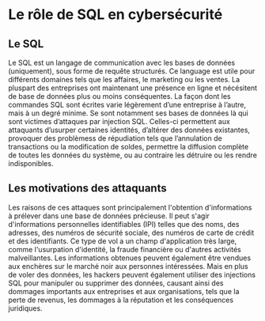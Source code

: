 # Le rôle de SQL en cybersécurité

## Le SQL

Le SQL est un langage de communication avec les bases de données (uniquement), sous forme de requête structurés. Ce language est utile pour différents domaines tels que les affaires, le marketing ou les ventes. La pluspart des entreprises ont maintenant une présence en ligne et nécésitent de base de données plus ou moins conséquentes. La façon dont les commandes SQL sont écrites varie légèrement d’une entreprise à l’autre, mais à un degré minime.
Se sont notamment ses bases de données là qui sont victimes d’attaques par injection SQL. Celles-ci permettent aux attaquants d’usurper certaines identités, d’altérer des données existantes, provoquer des problèmess de répudiation tels que l’annulation de transactions ou la modification de soldes, permettre la diffusion complète de toutes les données du système, ou au contraire les détruire ou les rendre indisponibles.

## Les motivations des attaquants

Les raisons de ces attaques sont principalement l'obtention d'informations à prélever dans une base de données précieuse. Il peut s'agir d'informations personnelles identifiables (IPI) telles que des noms, des adresses, des numéros de sécurité sociale, des numéros de carte de crédit et des identifiants. Ce type de vol a un champ d'application très large, comme l'usurpation d'identité, la fraude financière ou d'autres activités malveillantes. Les informations obtenues peuvent également être vendues aux enchères sur le marché noir aux personnes intéressées. Mais en plus de voler des données, les hackers peuvent également utiliser des injections SQL pour manipuler ou supprimer des données, causant ainsi des dommages importants aux entreprises et aux organisations, tels que la perte de revenus, les dommages à la réputation et les conséquences juridiques.

